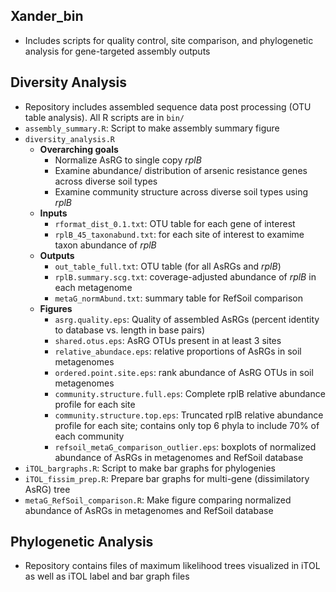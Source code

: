 ## Xander_bin 
* Includes scripts for quality control, site comparison, and phylogenetic analysis for gene-targeted assembly outputs

## Diversity Analysis
* Repository includes assembled sequence data post processing (OTU table analysis). All R scripts are in `bin/`
* `assembly_summary.R`: Script to make assembly summary figure
* `diversity_analysis.R` 
    * __Overarching goals__
       - Normalize AsRG to single copy _rplB_
       - Examine abundance/ distribution of arsenic resistance genes across diverse soil types
       - Examine community structure across diverse soil types using _rplB_
   * __Inputs__
      * `rformat_dist_0.1.txt`: OTU table for each gene of interest
      * `rplB_45_taxonabund.txt`: for each site of interest to examime taxon abundance of _rplB_
   * __Outputs__
      * `out_table_full.txt`: OTU table (for all AsRGs and _rplB_)
      * `rplB.summary.scg.txt`: coverage-adjusted abundance of _rplB_ in each metagenome
      * `metaG_normAbund.txt`: summary table for RefSoil comparison
   * __Figures__
   	  *	`asrg.quality.eps`: Quality of assembled AsRGs (percent identity to database vs. length in base pairs)
   	  * `shared.otus.eps`: AsRG OTUs present in at least 3 sites
      * `relative_abundace.eps`: relative proportions of AsRGs in soil metagenomes
      * `ordered.point.site.eps`: rank abundance of AsRG OTUs in soil metagenomes
      * `community.structure.full.eps`: Complete rplB relative abundance profile for each site      
      * `community.structure.top.eps`: Truncated rplB relative abundance profile for each site; contains only top 6 phyla to include 70% of each community
      * `refsoil_metaG_comparison_outlier.eps`: boxplots of normalized abundance of AsRGs in metagenomes and RefSoil database
* `iTOL_bargraphs.R`: Script to make bar graphs for phylogenies
* `iTOL_fissim_prep.R`: Prepare bar graphs for multi-gene (dissimilatory AsRG) tree
* `metaG_RefSoil_comparison.R`: Make figure comparing normalized abundance of AsRGs in metagenomes and RefSoil database

## Phylogenetic Analysis
* Repository contains files of maximum likelihood trees visualized in iTOL as well as iTOL label and bar graph files
 

